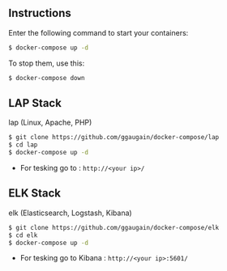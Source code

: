 ## Instructions

Enter the following command to start your containers:
```bash
$ docker-compose up -d
```

To stop them, use this:
```bash
$ docker-compose down
```

## LAP Stack

lap (Linux, Apache, PHP)

```bash
$ git clone https://github.com/ggaugain/docker-compose/lap
$ cd lap
$ docker-compose up -d
```
* For tesking go to : `http://<your ip>/`

## ELK Stack

elk (Elasticsearch, Logstash, Kibana)

```bash
$ git clone https://github.com/ggaugain/docker-compose/elk
$ cd elk
$ docker-compose up -d
```
* For tesking go to Kibana : `http://<your ip>:5601/`
